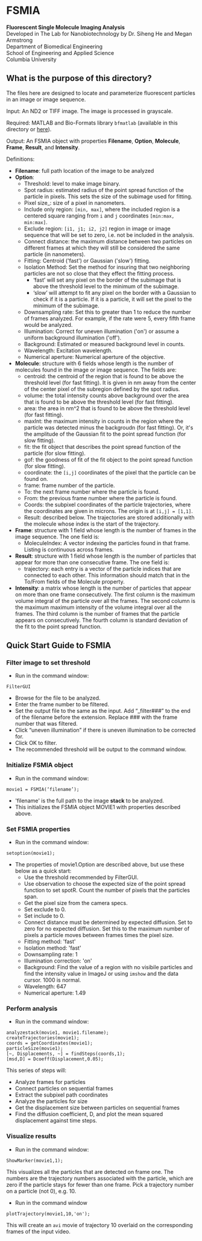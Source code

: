 # FSMIA
**Fluorescent Single Molecule Imaging Analysis**  
Developed in The Lab for Nanobiotechnology by Dr. Siheng He and Megan Armstrong  
Department of Biomedical Engineering  
School of Engineering and Applied Science  
Columbia University  

## What is the purpose of this directory?
The files here are designed to locate and parameterize fluorescent particles in an image or image sequence. 

Input: An ND2 or TIFF image. The image is processed in grayscale.

Required: MATLAB and Bio-Formats library `bfmatlab` (available in this directory or [here](https://www.openmicroscopy.org/site/support/bio-formats5.1/users/matlab/)).

Output: An FSMIA object with properties **Filename**, **Option**, **Molecule**, **Frame**, **Result**, and **Intensity**.

Definitions:

- **Filename**: full path location of the image to be analyzed
- **Option**:
	* Threshold: level to make image binary.
	* Spot radius: estimated radius of the point spread function of the particle in pixels. This sets the size of the subimage used for fitting.
	* Pixel size_: size of a pixel in nanometers.
	* Include only region: `[min, max]`, where the included region is a centered square ranging from `i` and `j` coordinates `[min:max, min:max]`.
	* Exclude region: `[i1, j1; i2, j2]` region in image or image sequence that will be set to zero, i.e. not be included in the analysis.
	* Connect distance: the maximum distance between two particles on different frames at which they will still be considered the same particle (in nanometers).
	* Fitting: Centroid ('fast') or Gaussian ('slow') fitting.
	* Isolation Method: Set the method for insuring that two neighboring particles are not so close that they effect the fitting process. 
		* ‘fast’ will set any pixel on the border of the subimage that is above the threshold level to the minimum of the subimage.
		* ‘slow’ will attempt to fit any pixel on the border with a Gaussian to check if it is a particle. If it is a particle, it will set the	pixel to the minimum of the subimage.
	* Downsampling rate: Set this to greater than 1 to reduce the number of frames analyzed. For example, if the rate were 5, every fifth frame would be analyzed.
	* Illumination: Correct for uneven illumination ('on') or assume a uniform background illumination ('off').
	* Background: Estimated or measured background level in counts.
	* Wavelength: Excitation wavelength.
	* Numerical aperture: Numerical aperture of the objective.
- **Molecule**: structure with 6 fields whose length is the number of molecules found in the image or image sequence. The fields are:
	* centroid: the centroid of the region that is found to be above the threshold level (for fast fitting). It is given in nm away from the center of the center pixel of the subregion defined by the spot radius.
	* volume: the total intensity counts above background over the area that is found to be above the threshold level (for fast fitting).
	* area: the area in nm^2 that is found to be above the threshold level (for fast fitting).
	* maxInt: the maximum intensity in counts in the region where the particle was detected minus the backgroudn (for fast fitting). Or, it's the amplitude of the Gaussian fit to the point spread function (for slow fitting).
	* fit: the fit object that describes the point spread function of the particle (for slow fitting).
	* gof: the goodness of fit of the fit object to the point spread function (for slow fitting).
	* coordinate: the `[i,j]` coordinates of the pixel that the particle can be found on.
	* frame: frame number of the particle.
	* To: the next frame number where the particle is found.
	* From: the previous frame number where the particle is found.
	* Coords: the subpixel coordinates of the particle trajectories, where the coordinates are given in microns. The origin is at `[i,j] = [1,1]`.
	* Result: described below. The trajectories are stored additionally with the molecule whose index is the start of the trajectory.
- **Frame**: structure with 1 field whose length is the number of frames in the image sequence. The one field is:
	* MoleculeIndex: A vector indexing the particles found in that frame. Listing is continuous across frames.
- **Result**: structure with 1 field whose length is the number of particles that appear for more than one consecutive frame. The one field is:
	* trajectory: each entry is a vector of the particle indices that are connected to each other. This information should match that in the To/From fields of the Molecule property.
- **Intensity**: a matrix whose length is the number of particles that appear on more than one frame consecutively. The first column is the maximum volume integral of the particle over all the frames. The second column is the maximum maximum intensity of the volume integral over all the frames. The third column is the number of frames that the particle appears on consecutively. The fourth column is standard deviation of the fit to the point spread function.


## Quick Start Guide to FSMIA

### Filter image to set threshold 
- Run in the command window:
```
FilterGUI
```
- Browse for the file to be analyzed. 
- Enter the frame number to be filtered. 
- Set the output file to the same as the input. Add “_filter###” to the end of the filename before the extension. Replace ### with the frame number that was filtered.
- Click “uneven illumination” if there is uneven illumination to be corrected for.
- Click OK to filter.
- The recommended threshold will be output to the command window.

### Initialize FSMIA object
- Run in the command window:
```
movie1 = FSMIA(‘filename’);
```
- 'filename' is the full path to the image **stack** to be analyzed.
- This initializes the FSMIA object MOVIE1 with properties described above.

### Set FSMIA properties
- Run in the command window:
```
setoption(movie1);
```
- The properties of movie1.Option are described above, but use these below as a quick start:
	- Use the threshold recommended by FilterGUI.
	- Use observation to choose the expected size of the point spread function to set spotR. Count the number of pixels that the particles span.
	- Get the pixel size from the camera specs.
	- Set exclude to 0.
	- Set include to 0.
	- Connect distance must be determined by expected diffusion. Set to zero for no expected diffusion. Set this to the maximum number of pixels a particle moves between frames times the pixel size.
	- Fitting method: 'fast'
	- Isolation method: 'fast'
	- Downsampling rate: 1
	- Illumination correction: 'on'
	- Background: Find the value of a region with no visibile particles and find the intensity value in ImageJ or using `imshow` and the data cursor. 1000 is normal.
	- Wavelength: 647
	- Numerical aperture: 1.49

### Perform analysis
- Run in the command window:
```
analyzestack(movie1, movie1.filename);
createTrajectories(movie1);
coords = getCoordinates(movie1);
particleSize(movie1);
[~, Displacements, ~] = findSteps(coords,1);
[msd,D] = Dcoeff(Displacement,0.05);
```
This series of steps will:
- Analyze frames for particles
- Connect particles on sequential frames
- Extract the subpixel path coordinates
- Analyze the particles for size
- Get the displacement size between particles on sequential frames
- Find the diffusion coefficient, D, and plot the mean squared displacement against time steps.

### Visualize results
- Run in the command window:
```
ShowMarker(movie1,1);
```
This visualizes all the particles that are detected on frame one. The numbers are the trajectory numbers associated with the particle, which are zero if the particle stays for fewer than one frame. Pick a trajectory number on a particle (not 0), e.g. 10.
  
- Run in the command window
```
plotTrajectory(movie1,10,'on');
```
This will create an `avi` movie of trajectory 10 overlaid on the corresponding frames of the input video.
